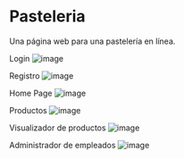 # Pasteleria
Una página web para una pastelería en línea.

Login
![image](https://github.com/ChristopherVelasco03/Pasteleria/assets/155390541/aabb62ad-b033-4835-b1ae-647e116d3159)

Registro
![image](https://github.com/ChristopherVelasco03/Pasteleria/assets/155390541/88c16449-ffb4-4205-a986-fd0559ee511d)

Home Page
![image](https://github.com/ChristopherVelasco03/Pasteleria/assets/155390541/15a86b1e-eb05-490b-bdc9-be62dee721cc)

Productos
![image](https://github.com/ChristopherVelasco03/Pasteleria/assets/155390541/5c61330e-3d1b-466b-be50-3eeec08fa86e)

Visualizador de productos
![image](https://github.com/ChristopherVelasco03/Pasteleria/assets/155390541/b6d6c0f6-8198-48a1-abe8-26e0e153313d)

Administrador de empleados
![image](https://github.com/ChristopherVelasco03/Pasteleria/assets/155390541/cce55c35-27ec-44cb-9899-a4ad6d9d4ec5)



